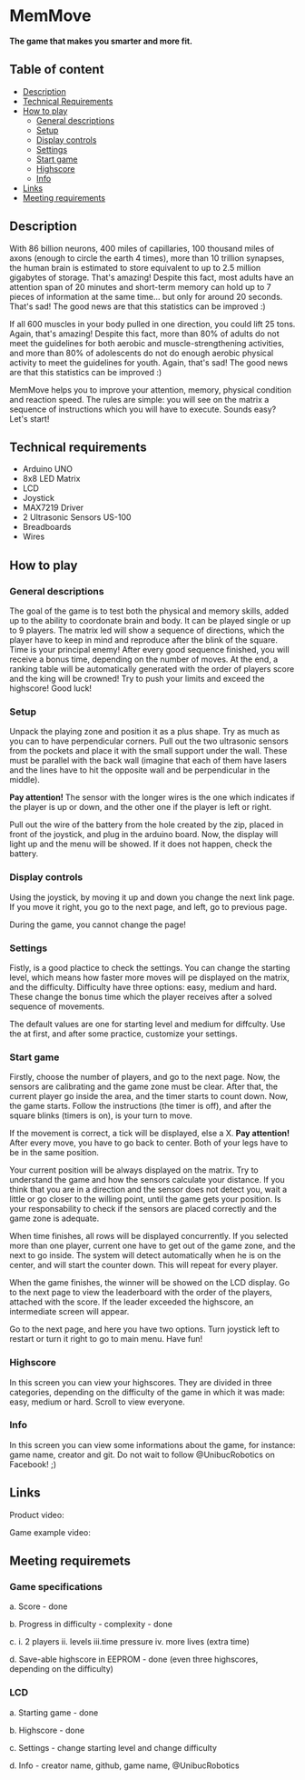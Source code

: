 # MemMove 
**The game that makes you smarter and more fit.**

## Table of content
- [Description](#description)
- [Technical Requirements](#technical-requirements)
- [How to play](#how-to-play)
  - [General descriptions](#general-descriptions)
  - [Setup](#setup)
  - [Display controls](#display-controls)
  - [Settings](#settings)
  - [Start game](#start-game)
  - [Highscore](#highscore)
  - [Info](#info)
- [Links](#links)
- [Meeting requirements](#meeting-requirements)

## Description

<a name="desription" />

With 86 billion neurons, 400 miles of capillaries, 100 thousand miles of axons (enough to circle the earth 4 times), more than 10 trillion synapses, the human brain is estimated to store equivalent to up to 2.5 million gigabytes of storage. That's amazing! Despite this fact,  most adults have an attention span of 20 minutes and short-term memory can hold up to 7 pieces of information at the same time... but only for around 20 seconds. That's sad! The good news are that this statistics can be improved :)

If all 600 muscles in your body pulled in one direction, you could lift 25 tons. Again, that's amazing! Despite this fact, more than 80% of adults do not meet the guidelines for both aerobic and muscle-strengthening activities, and more than 80% of adolescents do not do enough aerobic physical activity to meet the guidelines for youth. Again, that's sad! The good news are that this statistics can be improved :)

MemMove helps you to improve your attention, memory, physical condition and reaction speed. The rules are simple: you will see on the matrix a sequence of instructions which you will have to execute. Sounds easy? Let's start!

## Technical requirements

<a name="technical-requirements" />

- Arduino UNO
- 8x8 LED Matrix
- LCD
- Joystick
- MAX7219 Driver
- 2 Ultrasonic Sensors US-100
- Breadboards
- Wires

## How to play
<a name="how-to-play" /> 

<h3>General descriptions</h3>
<a name="general-descriptions" />
The goal of the game is to test both the physical and memory skills, added up to the ability to coordonate brain and body. It can be played single or up to 9 players. The matrix led will show a sequence of directions, which the player have to keep in mind and reproduce after the blink of the square. Time is your principal enemy! After every good sequence finished, you will receive a bonus time, depending on the number of moves. At the end, a ranking table will be automatically generated with the order of players score and the king will be crowned! Try to push your limits and exceed the highscore! Good luck!  

<h3>Setup</h3>
<a name="setup" />

Unpack the playing zone and position it as a plus shape. Try as much as you can to have perpendicular corners. Pull out the two ultrasonic sensors from the pockets and place it with the small support under the wall. These must be parallel with the back wall (imagine that each of them have lasers and the lines have to hit the opposite wall and be perpendicular in the middle).

<strong>Pay attention!</strong> The sensor with the longer wires is the one which indicates if the player is up or down, and the other one if the player is left or right.

Pull out the wire of the battery from the hole created by the zip, placed in front of the joystick, and plug in the arduino board. Now, the display will light up and the menu will be showed. If it does not happen, check the battery.

<h3>Display controls</h3>
<a name="display-controls" />

Using the joystick, by moving it up and down you change the next link page. If you move it right, you go to the next page, and left, go to previous page. 

During the game, you cannot change the page!

<h3>Settings</h3>
<a name="settings" />

Fistly, is a good plactice to check the settings. You can change the starting level, which means how faster more moves will pe displayed on the matrix, and the difficulty. Difficulty have three options: easy, medium and hard. These change the bonus time which the player receives after a solved sequence of movements.

The default values are one for starting level and medium for diffculty. Use the at first, and after some practice, customize your settings.

<h3>Start game</h3>
<a name="start-game" />

Firstly, choose the number of players, and go to the next page. Now, the sensors are calibrating and the game zone must be clear. After that, the current player go inside the area, and the timer starts to count down. Now, the game starts. Follow the instructions (the timer is off), and after the square blinks (timers is on), is your turn to move. 

If the movement is correct, a tick will be displayed, else a X. <strong>Pay attention!</strong> After every move, you have to go back to center. Both of your legs have to be in the same position.

Your current position will be always displayed on the matrix. Try to understand the game and how the sensors calculate your distance. If you think that you are in a direction and the sensor does not detect you, wait a little or go closer to the willing point, until the game gets your position. Is your responsability to check if the sensors are placed correctly and the game zone is adequate.

When time finishes, all rows will be displayed concurrently. If you selected more than one player, current one have to get out of the game zone, and the next to go inside. The system will detect automatically when he is on the center, and will start the counter down. This will repeat for every player.

When the game finishes, the winner will be showed on the LCD display. Go to the next page to view the  leaderboard with the order of the players, attached with the score. If the leader exceeded the highscore, an intermediate screen will appear.

Go to the next page, and here you have two options. Turn joystick left to restart or turn it right to go to main menu. Have fun!

<h3>Highscore</h3>
<a name="highscore" />

In this screen you can view your highscores. They are divided in three categories, depending on the difficulty of the game in which it was made: easy, medium or hard. Scroll to view everyone.

<h3>Info</h3>
<a name="info" />

In this screen you can view some informations about the game, for instance: game name, creator and git. Do not wait to follow @UnibucRobotics on Facebook! ;) 

## Links
<a name="links" />

Product video: 

Game example video:

## Meeting requiremets
<a name="meeting-requirements" />

<h3>Game specifications</h3>

a. Score - done

b. Progress in difficulty - complexity - done

c. i. 2 players ii. levels iii.time pressure iv. more lives (extra time)

d. Save-able highscore in EEPROM - done (even three highscores, depending on the difficulty)

<h3>LCD</h3>

a. Starting game - done

b. Highscore - done

c. Settings - change starting level and change difficulty

d. Info - creator name, github, game name, @UnibucRobotics
